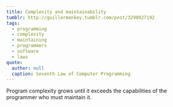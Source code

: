 ```yaml
---
title: Complexity and maintainability
tumblr: http://guillermonkey.tumblr.com/post/3290927192
tags:
  - programming
  - complexity
  - maintaining
  - programmers
  - software
  - laws
quote:
  author: null
  caption: Seventh Law of Computer Programming
---
```


Program complexity grows until it exceeds the capabilities of the programmer who must maintain it.
